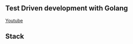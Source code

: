 Test Driven development with Golang
---
[Youtube](https://www.youtube.com/watch?v=yFknOWRWpoY&list=PLtFquUj7IL8VpSL98BTvl3lnD8HS4NGlA)
## Stack
